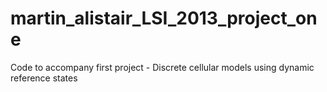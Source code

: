martin_alistair_LSI_2013_project_one
====================================

Code to accompany first project - Discrete cellular models using dynamic reference states
